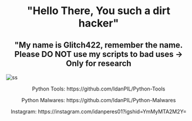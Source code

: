 <!--GLITCH422-->

<h1 align="center">"Hello There,
       You such a dirt hacker"</h1 align="center">
 
<h2 align="center">"My name is Glitch422, remember the name.
  Please DO NOT use my scripts to bad uses -> Only for research</h2 align="center">
       

<img src="https://betanews.com/wp-content/uploads/2014/05/Hacker.jpg" alt="ss"/>
  
<p align="center">Python Tools: https://github.com/IdanPIL/Python-Tools</p align="center">

  
<p align="center">Python Malwares: https://github.com/IdanPIL/Python-Malwares</p align="center">



<p align="center">Instagram: https://instagram.com/idanperes01?igshid=YmMyMTA2M2Y=</p align="center">



